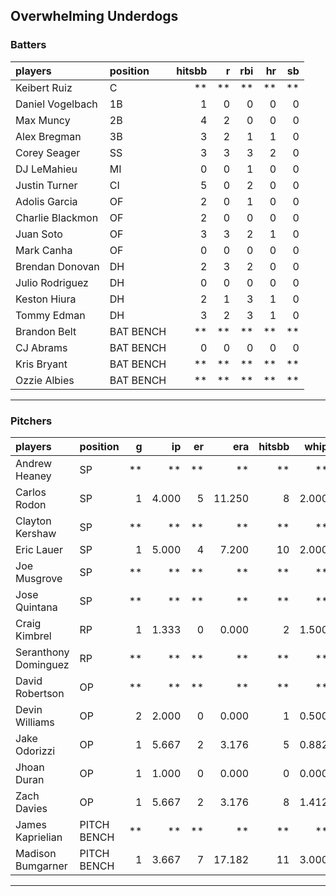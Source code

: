 ## Overwhelming Underdogs

### Batters

 
|players          |position  | hitsbb|  r| rbi| hr| sb| 
|:----------------|:---------|------:|--:|---:|--:|--:| 
|Keibert Ruiz     |C         |     **| **|  **| **| **| 
|Daniel Vogelbach |1B        |      1|  0|   0|  0|  0| 
|Max Muncy        |2B        |      4|  2|   0|  0|  0| 
|Alex Bregman     |3B        |      3|  2|   1|  1|  0| 
|Corey Seager     |SS        |      3|  3|   3|  2|  0| 
|DJ LeMahieu      |MI        |      0|  0|   1|  0|  0| 
|Justin Turner    |CI        |      5|  0|   2|  0|  0| 
|Adolis Garcia    |OF        |      2|  0|   1|  0|  0| 
|Charlie Blackmon |OF        |      2|  0|   0|  0|  0| 
|Juan Soto        |OF        |      3|  3|   2|  1|  0| 
|Mark Canha       |OF        |      0|  0|   0|  0|  0| 
|Brendan Donovan  |DH        |      2|  3|   2|  0|  0| 
|Julio Rodriguez  |DH        |      0|  0|   0|  0|  0| 
|Keston Hiura     |DH        |      2|  1|   3|  1|  0| 
|Tommy Edman      |DH        |      3|  2|   3|  1|  0| 
|Brandon Belt     |BAT BENCH |     **| **|  **| **| **| 
|CJ Abrams        |BAT BENCH |      0|  0|   0|  0|  0| 
|Kris Bryant      |BAT BENCH |     **| **|  **| **| **| 
|Ozzie Albies     |BAT BENCH |     **| **|  **| **| **| 

* * *

### Pitchers

 
|players              |position    |  g|    ip| er|    era| hitsbb|  whip| so|  w| sv| 
|:--------------------|:-----------|--:|-----:|--:|------:|------:|-----:|--:|--:|--:| 
|Andrew Heaney        |SP          | **|    **| **|     **|     **|    **| **| **| **| 
|Carlos Rodon         |SP          |  1| 4.000|  5| 11.250|      8| 2.000|  2|  0|  0| 
|Clayton Kershaw      |SP          | **|    **| **|     **|     **|    **| **| **| **| 
|Eric Lauer           |SP          |  1| 5.000|  4|  7.200|     10| 2.000|  4|  1|  0| 
|Joe Musgrove         |SP          | **|    **| **|     **|     **|    **| **| **| **| 
|Jose Quintana        |SP          | **|    **| **|     **|     **|    **| **| **| **| 
|Craig Kimbrel        |RP          |  1| 1.333|  0|  0.000|      2| 1.500|  2|  1|  0| 
|Seranthony Dominguez |RP          | **|    **| **|     **|     **|    **| **| **| **| 
|David Robertson      |OP          | **|    **| **|     **|     **|    **| **| **| **| 
|Devin Williams       |OP          |  2| 2.000|  0|  0.000|      1| 0.500|  3|  1|  1| 
|Jake Odorizzi        |OP          |  1| 5.667|  2|  3.176|      5| 0.882|  4|  0|  0| 
|Jhoan Duran          |OP          |  1| 1.000|  0|  0.000|      0| 0.000|  2|  0|  0| 
|Zach Davies          |OP          |  1| 5.667|  2|  3.176|      8| 1.412|  5|  0|  0| 
|James Kaprielian     |PITCH BENCH | **|    **| **|     **|     **|    **| **| **| **| 
|Madison Bumgarner    |PITCH BENCH |  1| 3.667|  7| 17.182|     11| 3.000|  2|  0|  0| 


* * *


